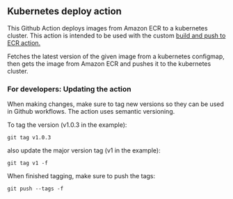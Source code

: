 ## Kubernetes deploy action

This Github Action deploys images from Amazon ECR to a kubernetes cluster.
This action is intended to be used with the custom [build and push to ECR action.](https://github.com/Vasio-NL/custom-build-and-push-ECR-action)

Fetches the latest version of the given image from a kubernetes configmap, then gets the image from Amazon ECR and pushes it to the kubernetes cluster.


### For developers: Updating the action
When making changes, make sure to tag new versions so they can be used in Github workflows. The action uses semantic versioning.

To tag the version (v1.0.3 in the example):

`git tag v1.0.3`

also update the major version tag (v1 in the example):

`git tag v1 -f`

When finished tagging, make sure to push the tags:

`git push --tags -f`
